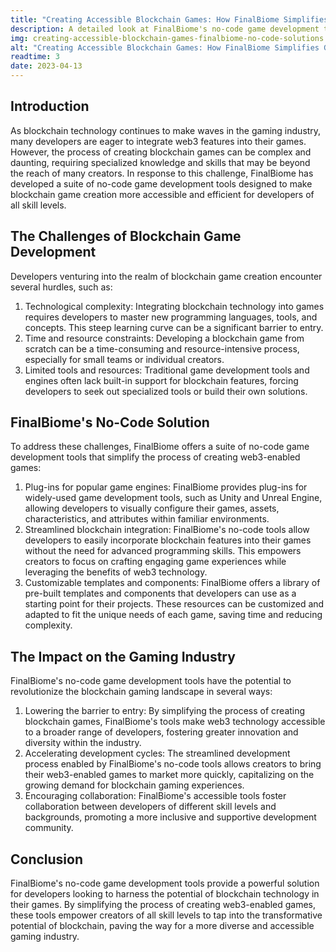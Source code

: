 ```yaml
---
title: "Creating Accessible Blockchain Games: How FinalBiome Simplifies Game Development with No-Code Solutions"
description: A detailed look at FinalBiome's no-code game development tools, empowering creators of all skill levels to build web3-enabled games and tap into the potential of blockchain technology.
img: creating-accessible-blockchain-games-finalbiome-no-code-solutions.jpg
alt: "Creating Accessible Blockchain Games: How FinalBiome Simplifies Game Development with No-Code Solutions"
readtime: 3
date: 2023-04-13
---
```


## Introduction

As blockchain technology continues to make waves in the gaming industry, many developers are eager to integrate web3 features into their games. However, the process of creating blockchain games can be complex and daunting, requiring specialized knowledge and skills that may be beyond the reach of many creators. In response to this challenge, FinalBiome has developed a suite of no-code game development tools designed to make blockchain game creation more accessible and efficient for developers of all skill levels.

## The Challenges of Blockchain Game Development

Developers venturing into the realm of blockchain game creation encounter several hurdles, such as:
1. Technological complexity: Integrating blockchain technology into games requires developers to master new programming languages, tools, and concepts. This steep learning curve can be a significant barrier to entry.
2. Time and resource constraints: Developing a blockchain game from scratch can be a time-consuming and resource-intensive process, especially for small teams or individual creators.
3. Limited tools and resources: Traditional game development tools and engines often lack built-in support for blockchain features, forcing developers to seek out specialized tools or build their own solutions.

## FinalBiome's No-Code Solution

To address these challenges, FinalBiome offers a suite of no-code game development tools that simplify the process of creating web3-enabled games:
1. Plug-ins for popular game engines: FinalBiome provides plug-ins for widely-used game development tools, such as Unity and Unreal Engine, allowing developers to visually configure their games, assets, characteristics, and attributes within familiar environments.
2. Streamlined blockchain integration: FinalBiome's no-code tools allow developers to easily incorporate blockchain features into their games without the need for advanced programming skills. This empowers creators to focus on crafting engaging game experiences while leveraging the benefits of web3 technology.
3. Customizable templates and components: FinalBiome offers a library of pre-built templates and components that developers can use as a starting point for their projects. These resources can be customized and adapted to fit the unique needs of each game, saving time and reducing complexity.

## The Impact on the Gaming Industry

FinalBiome's no-code game development tools have the potential to revolutionize the blockchain gaming landscape in several ways:
1. Lowering the barrier to entry: By simplifying the process of creating blockchain games, FinalBiome's tools make web3 technology accessible to a broader range of developers, fostering greater innovation and diversity within the industry.
2. Accelerating development cycles: The streamlined development process enabled by FinalBiome's no-code tools allows creators to bring their web3-enabled games to market more quickly, capitalizing on the growing demand for blockchain gaming experiences.
3. Encouraging collaboration: FinalBiome's accessible tools foster collaboration between developers of different skill levels and backgrounds, promoting a more inclusive and supportive development community.

## Conclusion

FinalBiome's no-code game development tools provide a powerful solution for developers looking to harness the potential of blockchain technology in their games. By simplifying the process of creating web3-enabled games, these tools empower creators of all skill levels to tap into the transformative potential of blockchain, paving the way for a more diverse and accessible gaming industry.

